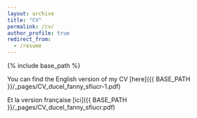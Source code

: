 ```yaml
---
layout: archive
title: "CV"
permalink: /cv/
author_profile: true
redirect_from:
  - /resume
---
```


{% include base_path %}

You can find the English version of my CV [here]({{ BASE_PATH }}/_pages/CV_ducel_fanny_sfiucr-1.pdf)

Et la version française [ici]({{ BASE_PATH }}/_pages/CV_ducel_fanny_sfiucr.pdf)
